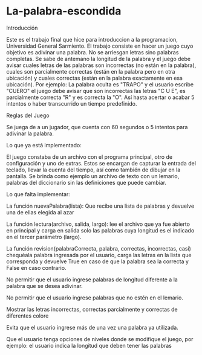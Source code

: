 # La-palabra-escondida
Introducción

Este es el trabajo final que hice para introduccion a la programacion, Universidad General Sarmiento. El trabajo consiste en hacer un juego cuyo objetivo es adivinar una palabra. No se arriesgan letras sino palabras completas. Se sabe de antemano la longitud de la palabra y el juego debe avisar cuales letras de las palabras son incorrectas (no están en la palabra), cuales son parcialmente correctas (están en la palabra pero en otra ubicación) y cuales correctas (están en la palabra exactamente en esa ubicación). Por ejemplo: La palabra oculta es "TRAPO" y el usuario escribe "CUERO" el juego debe avisar que son incorrectas las letras "C U E", es parcialmente correcta "R" y es correcta la "O". Así hasta acertar o acabar 5 intentos o haber transcurrido un tiempo predefinido.



Reglas del Juego

Se juega de a un jugador, que cuenta con 60 segundos o 5 intentos para adivinar la palabra. 



Lo que ya está implementado:

 El juego constaba de un archivo con el programa principal, otro de configuración y uno de extras. Estos se encargan de capturar la entrada del teclado, llevar la cuenta del tiempo, así como también de dibujar en la pantalla. Se brinda como ejemplo un archivo de texto con un lemario, palabras del diccionario sin las definiciones que puede cambiar.



Lo que falta implementar:

La función nuevaPalabra(lista): Que recibe una lista de palabras y devuelve una de ellas elegida al azar

La función lectura(archivo, salida, largo): lee el archivo que ya fue abierto en principal y carga en salida solo las palabras cuya longitud es el indicado en el tercer parámetro (largo).

La función revision(palabraCorrecta, palabra, correctas, incorrectas, casi) chequéala palabra ingresada por el usuario, carga las letras en la lista que corresponda y devuelve True en caso de que la palabra sea la correcta y False en caso contrario.

No permitir que el usuario ingrese palabras de longitud diferente a la palabra que se desea adivinar.

No permitir que el usuario ingrese palabras que no estén en el lemario.

Mostrar las letras incorrectas, correctas parcialmente y correctas de diferentes colore

Evita que el usuario ingrese más de una vez una palabra ya utilizada.

Que el usuario tenga opciones de niveles donde se modifique el juego, por ejemplo: el usuario indica la longitud que deben tener las palabras

